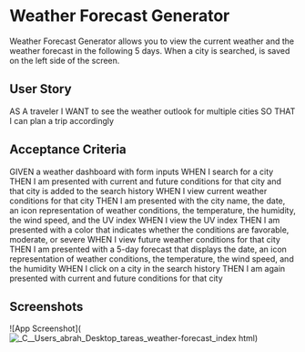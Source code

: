 # Weather Forecast Generator

Weather Forecast Generator allows you to view the current weather and the weather forecast in the following 5 days.
When a city is searched, is saved on the left side of the screen. 

## User Story
AS A traveler
I WANT to see the weather outlook for multiple cities
SO THAT I can plan a trip accordingly

## Acceptance Criteria
GIVEN a weather dashboard with form inputs
WHEN I search for a city
THEN I am presented with current and future conditions for that city and that city is added to the search history
WHEN I view current weather conditions for that city
THEN I am presented with the city name, the date, an icon representation of weather conditions, the temperature, the humidity, the wind speed, and the UV index
WHEN I view the UV index
THEN I am presented with a color that indicates whether the conditions are favorable, moderate, or severe
WHEN I view future weather conditions for that city
THEN I am presented with a 5-day forecast that displays the date, an icon representation of weather conditions, the temperature, the wind speed, and the humidity
WHEN I click on a city in the search history
THEN I am again presented with current and future conditions for that city


## Screenshots

![App Screenshot](![_C__Users_abrah_Desktop_tareas_weather-forecast_index html](https://user-images.githubusercontent.com/84687714/128649703-6866b11f-4fcf-483c-b3af-9ccdb2a6e5d2.png))
